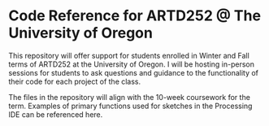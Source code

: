 # Code Reference for ARTD252 @ The University of Oregon
This repository will offer support for students enrolled in Winter and Fall terms of ARTD252 at the University of Oregon. I will be hosting in-person sessions for students to ask questions and guidance to the functionality of their code for each project of the class. 

The files in the repository will align with the 10-week coursework for the term. Examples of primary functions used for sketches in the Processing IDE can be referenced here. 


